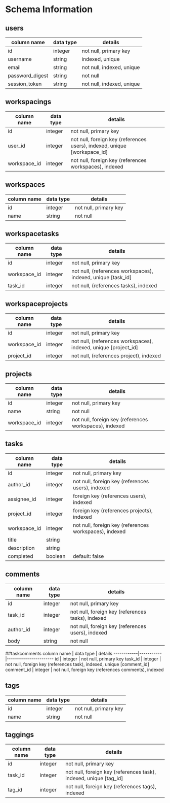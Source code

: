 # Schema Information

## users
column name     | data type | details
----------------|-----------|-----------------------
id              | integer   | not null, primary key
username        | string    | indexed, unique
email           | string    | not null, indexed, unique
password_digest | string    | not null
session_token   | string    | not null, indexed, unique

## workspacings
column name     | data type | details
----------------|-----------|-----------------------
id              | integer   | not null, primary key
user_id         | integer   | not null, foreign key (references users), indexed, unique [workspace_id]
workspace_id    | integer    | not null, foreign key (references workspaces), indexed

## workspaces
column name | data type | details
------------|-----------|-----------------------
id          | integer   | not null, primary key
name        | string    | not null

## workspacetasks
column name     | data type | details
----------------|-----------|-----------------------
id              | integer   | not null, primary key
workspace_id    | integer   | not null, (references workspaces), indexed, unique [task_id]
task_id         | integer   | not null, (references tasks), indexed

## workspaceprojects
column name     | data type | details
----------------|-----------|-----------------------
id              | integer   | not null, primary key
workspace_id    | integer   | not null, (references workspaces), indexed, unique [project_id]
project_id      | integer   | not null, (references project), indexed

## projects
column name | data type | details
------------|-----------|-----------------------
id          | integer   | not null, primary key
name        | string    | not null
workspace_id| integer   | not null, foreign key (references workspaces), indexed

## tasks
column name | data type | details
------------|-----------|-----------------------
id          | integer   | not null, primary key
author_id   | integer   | not null, foreign key (references users), indexed
assignee_id | integer   | foreign key (references users), indexed
project_id  | integer   | foreign key (references projects), indexed
workspace_id| integer   | not null, foreign key (references workspaces), indexed
title       | string    |
description | string    |
completed   | boolean   | default: false

## comments
column name | data type | details
------------|-----------|-----------------------
id          | integer   | not null, primary key
task_id     | integer   | not null, foreign key (references tasks), indexed
author_id   | integer   | not null, foreign key (references users), indexed
body        | string    | not null

##taskcomments
column name | data type | details
------------|-----------|-----------------------
id          | integer   | not null, primary key
task_id     | integer   | not null, foreign key (references task), indexed, unique [comment_id]
comment_id  | integer   | not null, foreign key (references comments), indexed

## tags
column name | data type | details
------------|-----------|-----------------------
id          | integer   | not null, primary key
name        | string    | not null

## taggings
column name | data type | details
------------|-----------|-----------------------
id          | integer   | not null, primary key
task_id     | integer   | not null, foreign key (references task), indexed, unique [tag_id]
tag_id      | integer   | not null, foreign key (references tags), indexed

